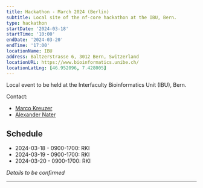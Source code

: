 ```yaml
---
title: Hackathon - March 2024 (Berlin)
subtitle: Local site of the nf-core hackathon at the IBU, Bern.
type: hackathon
startDate: '2024-03-18'
startTime: '10:00'
endDate: '2024-03-20'
endTime: '17:00'
locationName: IBU
address: Baltzerstrasse 6, 3012 Bern, Switzerland
locationURL: https://www.bioinformatics.unibe.ch/
locationLatLng: [46.952096, 7.428005]
---
```


Local event to be held at the Interfaculty Bioinformatics Unit (IBU), Bern.

Contact:

- [<i class="fab fa-slack"></i> Marco Kreuzer](https://nfcore.slack.com/team/U04DFQ76WAD)
- [<i class="fab fa-slack"></i> Alexander Nater](https://nfcore.slack.com/team/U04LPGYGADQ)

## Schedule

- 2024-03-18 - 0900-1700: RKI
- 2024-03-19 - 0900-1700: RKI
- 2024-03-20 - 0900-1700: RKI

_Details to be confirmed_

---

